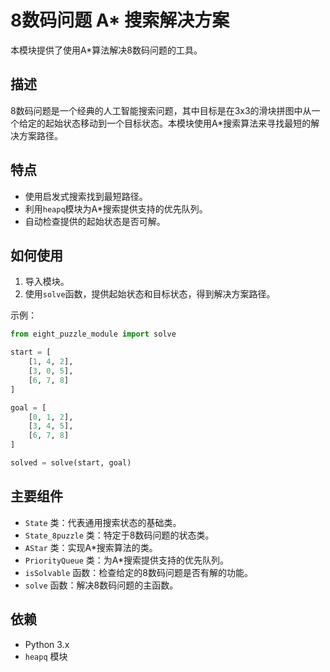 # 8数码问题 A* 搜索解决方案

本模块提供了使用A*算法解决8数码问题的工具。

## 描述

8数码问题是一个经典的人工智能搜索问题，其中目标是在3x3的滑块拼图中从一个给定的起始状态移动到一个目标状态。本模块使用A*搜索算法来寻找最短的解决方案路径。

## 特点

- 使用启发式搜索找到最短路径。
- 利用`heapq`模块为A*搜索提供支持的优先队列。
- 自动检查提供的起始状态是否可解。

## 如何使用

1. 导入模块。
2. 使用`solve`函数，提供起始状态和目标状态，得到解决方案路径。

示例：

```python
from eight_puzzle_module import solve

start = [
    [1, 4, 2],
    [3, 0, 5],
    [6, 7, 8]
]

goal = [
    [0, 1, 2],
    [3, 4, 5],
    [6, 7, 8]
]

solved = solve(start, goal)
```

## 主要组件

- `State` 类：代表通用搜索状态的基础类。
- `State_8puzzle` 类：特定于8数码问题的状态类。
- `AStar` 类：实现A*搜索算法的类。
- `PriorityQueue` 类：为A*搜索提供支持的优先队列。
- `isSolvable` 函数：检查给定的8数码问题是否有解的功能。
- `solve` 函数：解决8数码问题的主函数。

## 依赖

- Python 3.x
- `heapq` 模块
